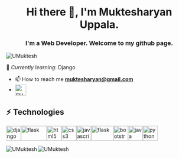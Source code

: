 <h1 align="center">Hi there 👋, I'm Muktesharyan Uppala.</h1>
<h3 align="center"> I'm a Web Developer. Welcome to my github page.</h3>

<p align="left"> <img src="https://komarev.com/ghpvc/?username=UMuktesh" alt="UMuktesh" /> </p>

🌱 *Currently learning*: Django

- 📫 How to reach me [**muktesharyan@gmail.com**](mailto:muktesharyan@gmail.com)
- <a href="https://www.linkedin.com/in/muktesharyan-uppala-b763841b0/" target="blank"><img align="center" src="https://cdn.jsdelivr.net/npm/simple-icons@3.0.1/icons/linkedin.svg" alt="muktesharyan-uppala-b763841b0" height="30" width="30" /></a></a>

<h2> ⚡ Technologies</h2>

<p align="left"><img src="https://devicons.github.io/devicon/devicon.git/icons/django/django-original.svg" alt="django" width="40" height="40"/><img src="https://www.vectorlogo.zone/logos/pocoo_flask/pocoo_flask-ar21.svg" alt="flask" width="70" height="40"/><img src="https://devicons.github.io/devicon/devicon.git/icons/html5/html5-original-wordmark.svg" alt="html5" width="40" height="40"/><img src="https://devicons.github.io/devicon/devicon.git/icons/css3/css3-original-wordmark.svg" alt="css3" width="40" height="40"/><img src="https://devicons.github.io/devicon/devicon.git/icons/javascript/javascript-original.svg" alt="javascript" width="40" height="40"/><img src="https://www.vectorlogo.zone/logos/sass-lang/sass-lang-ar21.svg" alt="flask" width="60" height="40"/><img src="https://devicons.github.io/devicon/devicon.git/icons/bootstrap/bootstrap-plain.svg" alt="bootstrap" width="40" height="40"/><img src="https://devicons.github.io/devicon/devicon.git/icons/java/java-original-wordmark.svg" alt="java" width="40" height="40"/><img src="https://devicons.github.io/devicon/devicon.git/icons/python/python-original.svg" alt="python" width="40" height="40"/></p>

<div><img align="left" src="https://github-readme-stats.vercel.app/api/top-langs/?username=UMuktesh&layout=compact" alt="UMuktesh" /></div>

<div>&nbsp;<img align="left" src="https://github-readme-stats.vercel.app/api?username=UMuktesh&show_icons=true&hide=stars" alt="UMuktesh" /></div>

<!--
**UMuktesh/UMuktesh** is a ✨ _special_ ✨ repository because its `README.md` (this file) appears on your GitHub profile.

Here are some ideas to get you started:

- 🔭 I’m currently working on ...
- 👯 I’m looking to collaborate on ...
- 🤔 I’m looking for help with ...
- 💬 Ask me about ...
- 📫 How to reach me: ...
- 😄 Pronouns: ...
- ⚡ Fun fact: ...
-->
